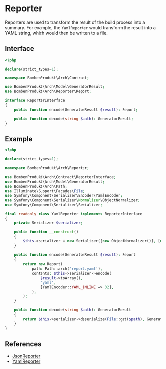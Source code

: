 # Reporter

Reporters are used to transform the result of the build process into a summary. For example, the `YamlReporter` would transform the result into a YAML string, which would then be written to a file.

## Interface

```php
<?php

declare(strict_types=1);

namespace BombenProdukt\Arch\Contract;

use BombenProdukt\Arch\Model\GeneratorResult;
use BombenProdukt\Arch\Reporter\Report;

interface ReporterInterface
{
    public function encode(GeneratorResult $result): Report;

    public function decode(string $path): GeneratorResult;
}
```

## Example

```php
<?php

declare(strict_types=1);

namespace BombenProdukt\Arch\Reporter;

use BombenProdukt\Arch\Contract\ReporterInterface;
use BombenProdukt\Arch\Model\GeneratorResult;
use BombenProdukt\Arch\Path;
use Illuminate\Support\Facades\File;
use Symfony\Component\Serializer\Encoder\YamlEncoder;
use Symfony\Component\Serializer\Normalizer\ObjectNormalizer;
use Symfony\Component\Serializer\Serializer;

final readonly class YamlReporter implements ReporterInterface
{
    private Serializer $serializer;

    public function __construct()
    {
        $this->serializer = new Serializer([new ObjectNormalizer()], [new YamlEncoder()]);
    }

    public function encode(GeneratorResult $result): Report
    {
        return new Report(
            path: Path::arch('report.yaml'),
            contents: $this->serializer->encode(
                $result->toArray(),
                'yaml',
                [YamlEncoder::YAML_INLINE => 32],
            ),
        );
    }

    public function decode(string $path): GeneratorResult
    {
        return $this->serializer->deserialize(File::get($path), GeneratorResult::class, 'yaml');
    }
}
```

## References

- [JsonReporter](https://github.com/faustbrian/laravel-arch/tree/main/src/Reporter/JsonReporter.php)
- [YamlReporter](https://github.com/faustbrian/laravel-arch/tree/main/src/Reporter/YamlReporter.php)
